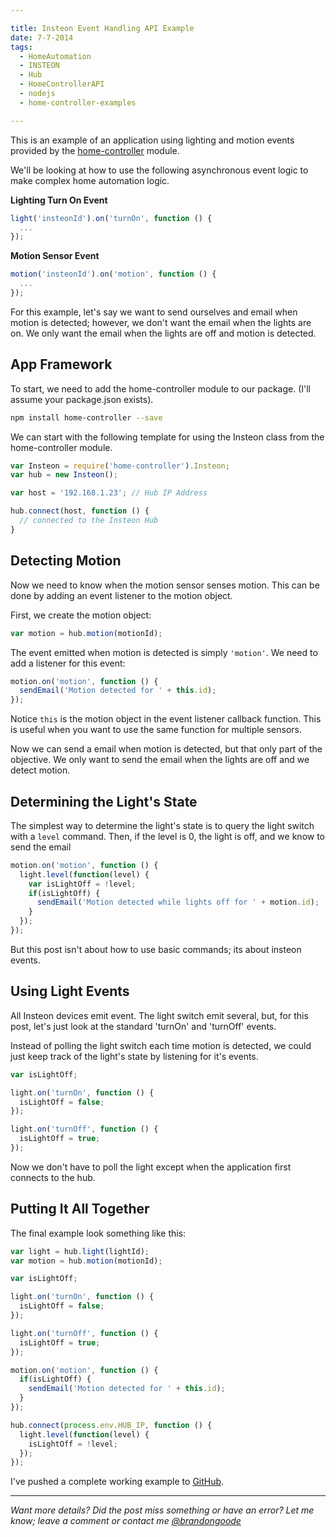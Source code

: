 ```yaml
---

title: Insteon Event Handling API Example 
date: 7-7-2014
tags:
  - HomeAutomation
  - INSTEON
  - Hub
  - HomeControllerAPI
  - nodejs
  - home-controller-examples

---
```


This is an example of an application using lighting and motion events provided by the [home-controller](https://github.com/automategreen/home-controller) module.

We'll be looking at how to use the following asynchronous event logic to make complex home automation logic.

**Lighting Turn On Event**
```js
light('insteonId').on('turnOn', function () {
  ...
});
```

**Motion Sensor Event**
```js
motion('insteonId').on('motion', function () {
  ...
});
```

<!--more-->

For this example, let's say we want to send ourselves and email when motion is detected; however, we don't want the email when the lights are on.  We only want the email when the lights are off and motion is detected.

## App Framework

To start, we need to add the home-controller module to our package. (I'll assume your package.json exists).

```sh
npm install home-controller --save
```

We can start with the following template for using the Insteon class from the home-controller module.

```js
var Insteon = require('home-controller').Insteon;
var hub = new Insteon();

var host = '192.168.1.23'; // Hub IP Address

hub.connect(host, function () {
  // connected to the Insteon Hub
}
```


## Detecting Motion

Now we need to know when the motion sensor senses motion.  This can be done by adding an event listener to the motion object.

First, we create the motion object:

```js
var motion = hub.motion(motionId);
```

The event emitted when motion is detected is simply `'motion'`.  We need to add a listener for this event:

```js
motion.on('motion', function () {
  sendEmail('Motion detected for ' + this.id);
});
```

Notice `this` is the motion object in the event listener callback function.  This is useful when you want to use the same function for multiple sensors.

Now we can send a email when motion is detected, but that only part of the objective.  We only want to send the email when the lights are off and we detect motion. 

## Determining the Light's State

The simplest way to determine the light's state is to query the light switch with a `level` command. Then, if the level is 0, the light is off, and we know to send the email

```js
motion.on('motion', function () {
  light.level(function(level) {
    var isLightOff = !level;
    if(isLightOff) {
      sendEmail('Motion detected while lights off for ' + motion.id);
    }
  });
});
```

But this post isn't about how to use basic commands; its about insteon events.

## Using Light Events

All Insteon devices emit event.  The light switch emit several, but, for this post, let's just look at the standard 'turnOn' and 'turnOff' events.

Instead of polling the light switch each time motion is detected, we could just keep track of the light's state by listening for it's events.

```js
var isLightOff;

light.on('turnOn', function () {
  isLightOff = false;
});

light.on('turnOff', function () {
  isLightOff = true;
});
```

Now we don't have to poll the light except when the application first connects to the hub.

## Putting It All Together

The final example look something like this:

```js
var light = hub.light(lightId);
var motion = hub.motion(motionId);

var isLightOff;

light.on('turnOn', function () {
  isLightOff = false;
});

light.on('turnOff', function () {
  isLightOff = true;
});

motion.on('motion', function () {
  if(isLightOff) {
    sendEmail('Motion detected for ' + this.id);
  }
});

hub.connect(process.env.HUB_IP, function () {
  light.level(function(level) {
    isLightOff = !level;
  });
});
```

I've pushed a complete working example to [GitHub](https://github.com/automategreen/blog-examples/tree/master/insteon-event-demo).

<hr>

*Want more details?  Did the post miss something or have an error?  Let me know; leave a comment or contact me [@brandongoode](https://twitter.com/brandongoode)*
